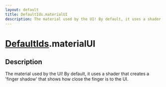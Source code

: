 ```yaml
---
layout: default
title: DefaultIds.materialUI
description: The material used by the UI! By default, it uses a shader that creates a 'finger shadow' that shows how close the finger is to the UI.
---
```

# [DefaultIds]({{site.url}}/Pages/Reference/DefaultIds.html).materialUI

## Description
The material used by the UI! By default, it uses a shader that creates
a 'finger shadow' that shows how close the finger is to the UI.

